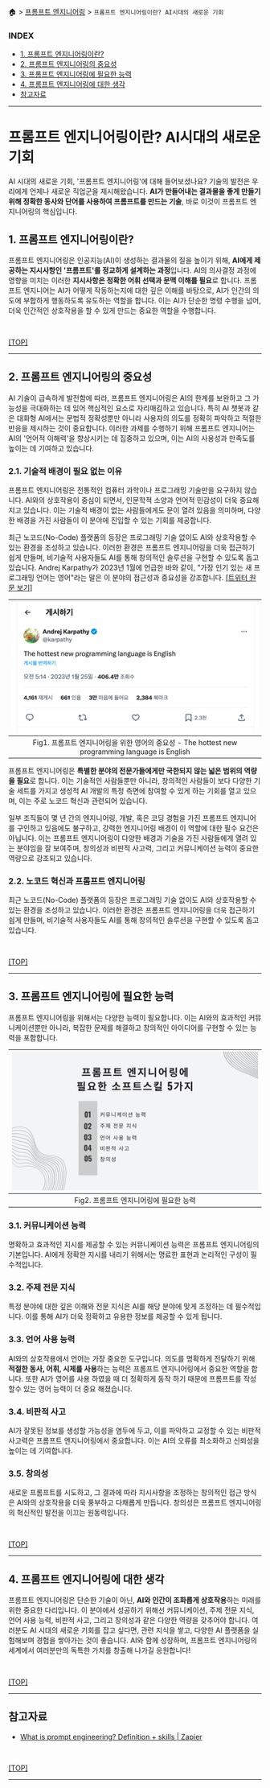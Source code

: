 🏠 > [프롬프트 엔지니어링](../) > `프롬프트 엔지니어링이란? AI시대의 새로운 기회`

### INDEX

- [1. 프롬프트 엔지니어링이란?](#1-프롬프트-엔지니어링이란)
- [2. 프롬프트 엔지니어링의 중요성](#2-프롬프트-엔지니어링의-중요성)
- [3. 프롬프트 엔지니어링에 필요한 능력](#3-프롬프트-엔지니어링에-필요한-능력)
- [4. 프롬프트 엔지니어링에 대한 생각](#4-프롬프트-엔지니어링에-대한-생각)
- [참고자료](#참고자료) 

---
# 프롬프트 엔지니어링이란? AI시대의 새로운 기회
AI 시대의 새로운 기회, '프롬프트 엔지니어링'에 대해 들어보셨나요? 기술의 발전은 우리에게 언제나 새로운 직업군을 제시해왔습니다. **AI가 만들어내는 결과물을 좋게 만들기 위해 정확한 동사와 단어를 사용하여 프롬프트를 만드는 기술**, 바로 이것이 프롬프트 엔지니어링의 핵심입니다.

## 1. 프롬프트 엔지니어링이란?
프롬프트 엔지니어링은 인공지능(AI)이 생성하는 결과물의 질을 높이기 위해, **AI에게 제공하는 지시사항인 '프롬프트'를 정교하게 설계하는 과정**입니다. AI의 의사결정 과정에 영향을 미치는 이러한 **지시사항은 정확한 어휘 선택과 문맥 이해를 필요**로 합니다. 프롬프트 엔지니어는 AI가 어떻게 작동하는지에 대한 깊은 이해를 바탕으로, AI가 인간의 의도에 부합하게 행동하도록 유도하는 역할을 합니다. 이는 AI가 단순한 명령 수행을 넘어, 더욱 인간적인 상호작용을 할 수 있게 만드는 중요한 역할을 수행합니다.

<br/>

[[TOP]](#index)

---
## 2. 프롬프트 엔지니어링의 중요성
AI 기술이 급속하게 발전함에 따라, 프롬프트 엔지니어링은 AI의 한계를 보완하고 그 가능성을 극대화하는 데 있어 핵심적인 요소로 자리매김하고 있습니다. 특히 AI 챗봇과 같은 대화형 AI에서는 문법적 정확성뿐만 아니라 사용자의 의도를 정확히 파악하고 적절한 반응을 제시하는 것이 중요합니다. 이러한 과제를 수행하기 위해 프롬프트 엔지니어는 AI의 '언어적 이해력'을 향상시키는 데 집중하고 있으며, 이는 AI의 사용성과 만족도를 높이는 데 기여하고 있습니다.

### 2.1. 기술적 배경이 필요 없는 이유
프롬프트 엔지니어링은 전통적인 컴퓨터 과학이나 프로그래밍 기술만을 요구하지 않습니다. AI와의 상호작용이 중심이 되면서, 인문학적 소양과 언어적 민감성이 더욱 중요해지고 있습니다. 이는 기술적 배경이 없는 사람들에게도 문이 열려 있음을 의미하며, 다양한 배경을 가진 사람들이 이 분야에 진입할 수 있는 기회를 제공합니다.

최근 노코드(No-Code) 플랫폼의 등장은 프로그래밍 기술 없이도 AI와 상호작용할 수 있는 환경을 조성하고 있습니다. 이러한 환경은 프롬프트 엔지니어링을 더욱 접근하기 쉽게 만들며, 비기술적 사용자들도 AI를 통해 창의적인 솔루션을 구현할 수 있도록 돕고 있습니다. Andrej Karpathy가 2023년 1월에 언급한 바와 같이, "가장 인기 있는 새 프로그래밍 언어는 영어"라는 말은 이 분야의 접근성과 중요성을 강조합니다. [[트위터 원문 보기]](https://x.com/karpathy/status/1617979122625712128)

| ![그림1](./img/fig01_english-is-hottest-new-programming-language.png) |
|:---:|
| Fig1. 프롬프트 엔지니어링을 위한 영어의 중요성 - The hottest new programming language is English |

프롬프트 엔지니어링은 **특별한 분야의 전문가들에게만 국한되지 않는 넓은 범위의 역량을 필요**로 합니다. 이는 기술적인 사람들뿐만 아니라, 창의적인 사람들이 보다 다양한 기술 세트를 가지고 생성적 AI 개발의 특정 측면에 참여할 수 있게 하는 기회를 열고 있으며, 이는 주로 노코드 혁신과 관련되어 있습니다.

일부 조직들이 몇 년 간의 엔지니어링, 개발, 혹은 코딩 경험을 가진 프롬프트 엔지니어를 구인하고 있음에도 불구하고, 강력한 엔지니어링 배경이 이 역할에 대한 필수 요건은 아닙니다. 이는 프롬프트 엔지니어링이 다양한 배경과 기술을 가진 사람들에게 열려 있는 분야임을 잘 보여주며, 창의성과 비판적 사고력, 그리고 커뮤니케이션 능력이 중요한 역량으로 강조되고 있습니다.

### 2.2. 노코드 혁신과 프롬프트 엔지니어링
최근 노코드(No-Code) 플랫폼의 등장은 프로그래밍 기술 없이도 AI와 상호작용할 수 있는 환경을 조성하고 있습니다. 이러한 환경은 프롬프트 엔지니어링을 더욱 접근하기 쉽게 만들며, 비기술적 사용자들도 AI를 통해 창의적인 솔루션을 구현할 수 있도록 돕고 있습니다.

<br/>

[[TOP]](#index)

---
## 3. 프롬프트 엔지니어링에 필요한 능력
프롬프트 엔지니어링을 위해서는 다양한 능력이 필요합니다. 이는 AI와의 효과적인 커뮤니케이션뿐만 아니라, 복잡한 문제를 해결하고 창의적인 아이디어를 구현할 수 있는 능력을 포함합니다.

| ![그림2](./img/fig02_skills-for-prompt-engineering.png) |
|:---:|
| Fig2. 프롬프트 엔지니어링에 필요한 능력 |

### 3.1. 커뮤니케이션 능력
명확하고 효과적인 지시를 제공할 수 있는 커뮤니케이션 능력은 프롬프트 엔지니어링의 기본입니다. AI에게 정확한 지시를 내리기 위해서는 명료한 표현과 논리적인 구성이 필수적입니다.

### 3.2. 주제 전문 지식
특정 분야에 대한 깊은 이해와 전문 지식은 AI를 해당 분야에 맞게 조정하는 데 필수적입니다. 이를 통해 AI가 더욱 정확하고 유용한 정보를 제공할 수 있게 됩니다.

### 3.3. 언어 사용 능력
AI와의 상호작용에서 언어는 가장 중요한 도구입니다. 의도를 명확하게 전달하기 위해 **적절한 동사, 어휘, 시제를 사용**하는 능력은 프롬프트 엔지니어링에서 중요한 역할을 합니다. 또한 AI가 영어를 사용 하였을 때 더 정확하게 동작 하기 때문에 프롬프트를 작성 할수 있는 영어 능력이 더 중요 해졌습니다.

### 3.4. 비판적 사고
AI가 잘못된 정보를 생성할 가능성을 염두에 두고, 이를 파악하고 교정할 수 있는 비판적 사고력은 프롬프트 엔지니어링에서 중요합니다. 이는 AI의 오류를 최소화하고 신뢰성을 높이는 데 기여합니다.

### 3.5. 창의성
새로운 프롬프트를 시도하고, 그 결과에 따라 지시사항을 조정하는 창의적인 접근 방식은 AI와의 상호작용을 더욱 풍부하고 다채롭게 만듭니다. 창의성은 프롬프트 엔지니어링의 혁신적인 발전을 이끄는 원동력입니다.

<br/>

[[TOP]](#index)

---
## 4. 프롬프트 엔지니어링에 대한 생각
프롬프트 엔지니어링은 단순한 기술이 아닌, **AI와 인간이 조화롭게 상호작용**하는 미래를 위한 중요한 다리입니다. 이 분야에서 성공하기 위해선 커뮤니케이션, 주제 전문 지식, 언어 사용 능력, 비판적 사고, 그리고 창의성과 같은 다양한 역량을 갖추어야 합니다. 여러분도 AI 시대의 새로운 기회를 잡고 싶다면, 관련 지식을 쌓고, 다양한 AI 플랫폼을 실험해보며 경험을 쌓아가는 것이 좋습니다. AI와 함께 성장하며, 프롬프트 엔지니어링의 세계에서 여러분만의 독특한 가치를 창출해 나가길 응원합니다!

<br/>

[[TOP]](#index)

---
## 참고자료
- [What is prompt engineering? Definition + skills | Zapier](https://zapier.com/blog/prompt-engineering/)

<br/>

[[TOP]](#index)

---
